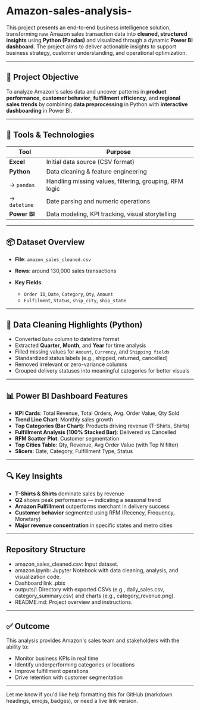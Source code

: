 # Amazon-sales-analysis-


This project presents an end-to-end business intelligence solution, transforming raw Amazon sales transaction data into **cleaned, structured insights** using **Python (Pandas)** and visualized through a dynamic **Power BI dashboard**. The project aims to deliver actionable insights to support business strategy, customer understanding, and operational optimization.

---

## 🎯 Project Objective

To analyze Amazon's sales data and uncover patterns in **product performance**, **customer behavior**, **fulfillment efficiency**, and **regional sales trends** by combining **data preprocessing** in Python with **interactive dashboarding** in Power BI.

---

## 🧰 Tools & Technologies

| Tool                  | Purpose                                                 |
| --------------------- | ------------------------------------------------------- |
| **Excel**             | Initial data source (CSV format)                        |
| **Python**            | Data cleaning & feature engineering                     |
| → `pandas`            | Handling missing values, filtering, grouping, RFM logic |
| → `datetime`          | Date parsing and numeric operations                     |
| **Power BI**          | Data modeling, KPI tracking, visual storytelling        |

---

## 📦 Dataset Overview

* **File**: `amazon_sales_cleaned.csv`
* **Rows**: around 130,000 sales transactions
* **Key Fields**:

  * `Order ID`, `Date`, `Category`, `Qty`, `Amount`
  * `Fulfilment`, `Status`, `ship_city`, `ship_state`

---

## 🧹 Data Cleaning Highlights (Python)

* Converted `Date` column to datetime format
* Extracted **Quarter**, **Month**, and **Year** for time analysis
* Filled missing values for `Amount`, `Currency`, and `Shipping fields`
* Standardized status labels (e.g., shipped, returned, cancelled)
* Removed irrelevant or zero-variance columns
* Grouped delivery statuses into meaningful categories for better visuals

---

## 📊 Power BI Dashboard Features

* **KPI Cards**: Total Revenue, Total Orders, Avg. Order Value, Qty Sold
* **Trend Line Chart**: Monthly sales growth
* **Top Categories (Bar Chart)**: Products driving revenue (T-Shirts, Shirts)
* **Fulfillment Analysis (100% Stacked Bar)**: Delivered vs Cancelled
* **RFM Scatter Plot**: Customer segmentation
* **Top Cities Table**: Qty, Revenue, Avg Order Value (with Top N filter)
* **Slicers**: Date, Category, Fulfillment Type, Status

---

## 🔍 Key Insights

* **T-Shirts & Shirts** dominate sales by revenue
* **Q2** shows peak performance — indicating a seasonal trend
* **Amazon Fulfillment** outperforms merchant in delivery success
* **Customer behavior** segmented using RFM (Recency, Frequency, Monetary)
* **Major revenue concentration** in specific states and metro cities

---

## Repository Structure

* amazon_sales_cleaned.csv: Input dataset.
*  amazon.ipynb: Jupyter Notebook with data cleaning, analysis, and visualization code.
* Dashboard link .pbix
* outputs/: Directory with exported CSVs (e.g., daily_sales.csv, category_summary.csv) and charts (e.g., category_revenue.png).
* README.md: Project overview and instructions.

---

## ✅ Outcome

This analysis provides Amazon's sales team and stakeholders with the ability to:

* Monitor business KPIs in real time
* Identify underperforming categories or locations
* Improve fulfillment operations
* Drive retention with customer segmentation

---

Let me know if you'd like help formatting this for GitHub (markdown headings, emojis, badges), or need a live link version.
